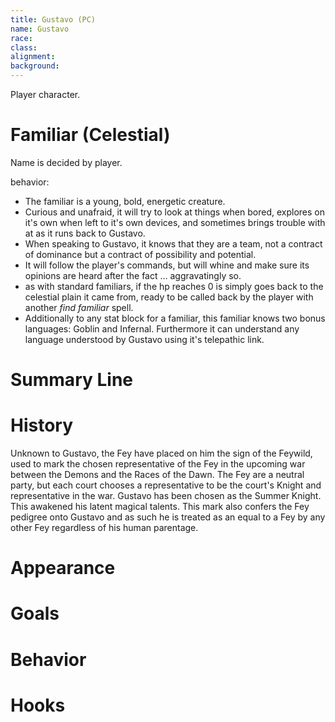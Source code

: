 ```yaml
---
title: Gustavo (PC)
name: Gustavo
race:
class:
alignment:
background:
---
```


Player character.

# Familiar (Celestial)

Name is decided by player.

behavior:
- The familiar is a young, bold, energetic creature.
- Curious and unafraid, it will try to look at things when bored, explores on it's own when left to it's own devices, and sometimes brings trouble with at as it runs back to Gustavo.
- When speaking to Gustavo, it knows that they are a team, not a contract of dominance but a contract of possibility and potential.
- It will follow the player's commands, but will whine and make sure its opinions are heard after the fact ... aggravatingly so.
- as with standard familiars, if the hp reaches 0 is simply goes back to the celestial plain it came from, ready to be called back by the player with another *find familiar* spell.
- Additionally to any stat block for a familiar, this familiar knows two bonus languages: Goblin and Infernal. Furthermore it can understand any language understood by Gustavo using it's telepathic link.

# Summary Line

# History

Unknown to Gustavo, the Fey have placed on him the sign of the Feywild, used to mark the chosen representative of the Fey in the upcoming war between the Demons and the Races of the Dawn. The Fey are a neutral party, but each court chooses a representative to be the court's Knight and representative in the war. Gustavo has been chosen as the Summer Knight. This awakened his latent magical talents. This mark also confers the Fey pedigree onto Gustavo and as such he is treated as an equal to a Fey by any other Fey regardless of his human parentage. 

# Appearance

# Goals

# Behavior

# Hooks

